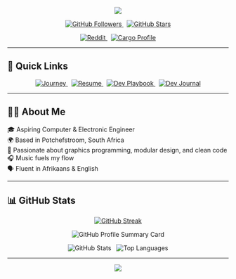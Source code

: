<p align="center">
  <img src="https://capsule-render.vercel.app/api?type=waving&color=gradient&height=150&section=header&text=Welcome%20to%20Jodus-Melodus%20Hub!&fontSize=30&fontColor=ffffff" />
</p>

<p align="center">
  <a href="https://github.com/jodus-melodus">
    <img src="https://img.shields.io/github/followers/jodus-melodus?label=Followers&style=social" alt="GitHub Followers" />
  </a>
  &nbsp;
  <a href="https://github.com/jodus-melodus">
    <img src="https://img.shields.io/github/stars/jodus-melodus?label=Stars&style=social" alt="GitHub Stars" />
  </a>
</p>

<p align="center">
  <a href="https://www.reddit.com/user/Next_Neighborhood637">
    <img src="https://img.shields.io/badge/Reddit-u%2FNext_Neighborhood637-FF4500?logo=reddit&logoColor=white" alt="Reddit" />
  </a>
  &nbsp;
  <a href="https://crates.io/users/jodusmelodus">
    <img src="https://img.shields.io/badge/Crates.io-JodusMelodus-yellow?logo=rust&logoColor=white" alt="Cargo Profile" />
  </a>
</p>

---

## 🚀 Quick Links

<p align="center">
  <a href="Journey.md">
    <img src="https://img.shields.io/badge/My%20Journey-Explore-red?style=for-the-badge" alt="Journey" />
  </a>
  &nbsp;
  <a href="Resume.md">
    <img src="https://img.shields.io/badge/Resume-View-green?style=for-the-badge" alt="Resume" />
  </a>
  &nbsp;
  <a href="Dev-Playbook.md">
    <img src="https://img.shields.io/badge/Dev%20Playbook-Open-blue?style=for-the-badge" alt="Dev Playbook" />
  </a>
  &nbsp;
  <a href="https://github.com/Jodus-Melodus/Dev-Journal">
    <img src="https://img.shields.io/badge/Dev%20Journal-Open-purple?style=for-the-badge" alt="Dev Journal" />
  </a>
</p>

---

## 👨‍💻 About Me

🎓 Aspiring Computer & Electronic Engineer  
🌍 Based in Potchefstroom, South Africa  
🧠 Passionate about graphics programming, modular design, and clean code  
🎧 Music fuels my flow  
🗣️ Fluent in Afrikaans & English

---

## 📊 GitHub Stats

<div align="center">
  <a href="https://git.io/streak-stats">
    <img src="https://streak-stats.demolab.com?user=philip&theme=dark&hide_border=true" alt="GitHub Streak"/>
  </a>
</div>

<p align="center">
  <img src="http://github-profile-summary-cards.vercel.app/api/cards/profile-details?username=jodus-melodus&theme=nord_dark" alt="GitHub Profile Summary Card" />
</p>

<p align="center">
  <img src="http://github-profile-summary-cards.vercel.app/api/cards/stats?username=jodus-melodus&theme=nord_dark" alt="GitHub Stats" />
  &nbsp;
  <img src="https://github-readme-stats.vercel.app/api/top-langs/?username=Jodus-Melodus&layout=compact&cache=off&theme=dark&lang_count=20" alt="Top Languages" />
</p>

---

<p align="center">
  <img src="https://capsule-render.vercel.app/api?type=waving&color=gradient&height=150&section=footer&fontSize=28&fontColor=ffffff" />
</p>
